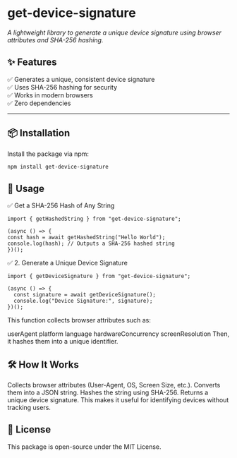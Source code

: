 # **get-device-signature**

_A lightweight library to generate a unique device signature using browser attributes and SHA-256 hashing._

## **✨ Features**

✅ Generates a unique, consistent device signature  
✅ Uses SHA-256 hashing for security  
✅ Works in modern browsers  
✅ Zero dependencies

---

## **📦 Installation**

Install the package via npm:

```sh
npm install get-device-signature
```

## **🚀 Usage**

✅ Get a SHA-256 Hash of Any String

```
import { getHashedString } from "get-device-signature";

(async () => {
const hash = await getHashedString("Hello World");
console.log(hash); // Outputs a SHA-256 hashed string
})();

```

✅ 2. Generate a Unique Device Signature

```
import { getDeviceSignature } from "get-device-signature";

(async () => {
  const signature = await getDeviceSignature();
  console.log("Device Signature:", signature);
})();

```

This function collects browser attributes such as:

userAgent
platform
language
hardwareConcurrency
screenResolution
Then, it hashes them into a unique identifier.

## **🛠️ How It Works**

Collects browser attributes (User-Agent, OS, Screen Size, etc.).
Converts them into a JSON string.
Hashes the string using SHA-256.
Returns a unique device signature.
This makes it useful for identifying devices without tracking users.

## **📜 License**

This package is open-source under the MIT License.

